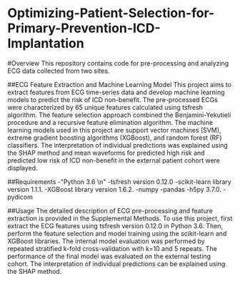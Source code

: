 # Optimizing-Patient-Selection-for-Primary-Prevention-ICD-Implantation

#Overview
This repository contains code for pre-processing and analyzing ECG data collected from two sites. 

##ECG Feature Extraction and Machine Learning Model
This project aims to extract features from ECG time-series data and develop machine learning models to predict the risk of ICD non-benefit. The pre-processed ECGs were characterized by 65 unique features calculated using tsfresh algorithm. The feature selection approach combined the Benjamini-Yekutieli procedure and a recursive feature elimination algorithm. The machine learning models used in this project are support vector machines (SVM), extreme gradient boosting algorithms (XGBoost), and random forest (RF) classifiers. The interpretation of individual predictions was explained using the SHAP method and mean waveforms for predicted high risk and predicted low risk of ICD non-benefit in the external patient cohort were displayed.

##Requirements
-"Python 3.6 \n"
-tsfresh version 0.12.0
-scikit-learn library version 1.1.1.
-XGBoost library version 1.6.2.
-numpy
-pandas
-h5py 3.7.0.
-pydicom

##Usage
The detailed description of ECG pre-processing and feature extraction is provided in the Supplemental Methods. To use this project, first extract the ECG features using tsfresh version 0.12.0 in Python 3.6. Then, perform the feature selection and model training using the scikit-learn and XGBoost libraries. The internal model evaluation was performed by repeated stratified k-fold cross-validation with k=10 and 5 repeats. The performance of the final model was evaluated on the external testing cohort. The interpretation of individual predictions can be explained using the SHAP method.
